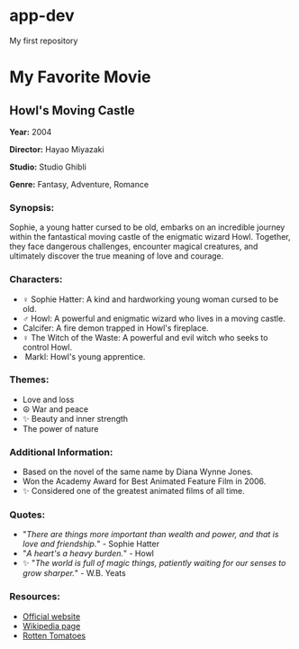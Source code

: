 # app-dev
My first repository

#  My Favorite Movie
## Howl's Moving Castle 

**Year:** 2004

**Director:** Hayao Miyazaki

**Studio:** Studio Ghibli

**Genre:** Fantasy, Adventure, Romance

### Synopsis:

Sophie, a young hatter cursed to be old, embarks on an incredible journey within the fantastical moving castle of the enigmatic wizard Howl. Together, they face dangerous challenges, encounter magical creatures, and ultimately discover the true meaning of love and courage.

### Characters:

* ‍♀️ Sophie Hatter: A kind and hardworking young woman cursed to be old.
* ‍♂️ Howl: A powerful and enigmatic wizard who lives in a moving castle.
*  Calcifer: A fire demon trapped in Howl's fireplace.
* ‍♀️ The Witch of the Waste: A powerful and evil witch who seeks to control Howl.
* ‍‍ Markl: Howl's young apprentice.

### Themes:
*  Love and loss
* ☮️ War and peace
* ✨ Beauty and inner strength
*  The power of nature

### Additional Information:
*  Based on the novel of the same name by Diana Wynne Jones.
*  Won the Academy Award for Best Animated Feature Film in 2006.
* ✨ Considered one of the greatest animated films of all time.

### Quotes:
*  "*There are things more important than wealth and power, and that is love and friendship.*" - Sophie Hatter
*  "*A heart's a heavy burden.*" - Howl
* ✨ "*The world is full of magic things, patiently waiting for our senses to grow sharper.*" - W.B. Yeats

### Resources:
*  [Official website](https://www.anime-planet.com/anime/howls-moving-castle)
*  [Wikipedia page](https://en.wikipedia.org/wiki/Howl%27s_Moving_Castle_%28film%29)
*  [Rotten Tomatoes](https://www.rottentomatoes.com/m/howls_moving_castle)
